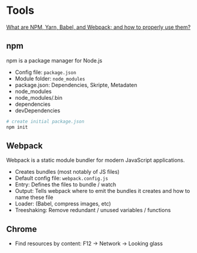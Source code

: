 # Tools

[What are NPM, Yarn, Babel, and Webpack; and how to properly use them?](https://medium.com/front-end-weekly/what-are-npm-yarn-babel-and-webpack-and-how-to-properly-use-them-d835a758f987)

## npm

npm is a package manager for Node.js

* Config file: ``package.json``
* Module folder: ``node_modules``
* package.json: Dependencies, Skripte, Metadaten
* node_modules
* node_modules/.bin
* dependencies
* devDependencies

```bash
# create initial package.json
npm init
```

## Webpack

Webpack is a static module bundler for modern JavaScript applications.

* Creates bundles (most notably of JS files)
* Default config file: ``webpack.config.js``
* Entry: Defines the files to bundle / watch
* Output: Tells webpack where to emit the bundles it creates and how to name these file
* Loader: (Babel, compress images, etc)
* Treeshaking: Remove redundant / unused variables / functions

## Chrome

* Find resources by content: F12 -> Network -> Looking glass
